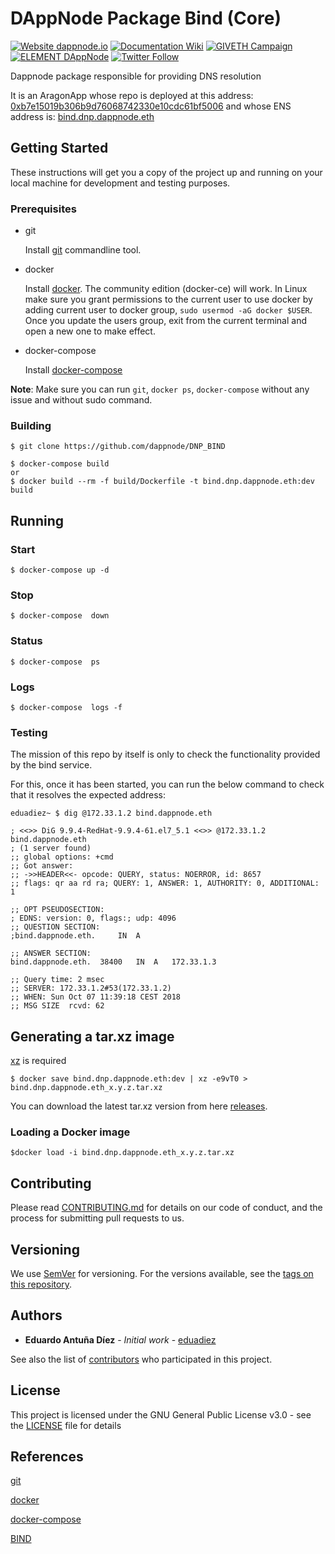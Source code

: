 # DAppNode Package Bind (Core)

[![Website dappnode.io](https://img.shields.io/badge/Website-dappnode.io-brightgreen.svg)](https://dappnode.io/)
[![Documentation Wiki](https://img.shields.io/badge/Documentation-Wiki-brightgreen.svg)](https://docs.dappnode.io)
[![GIVETH Campaign](https://img.shields.io/badge/GIVETH-Campaign-1e083c.svg)](https://donate.dappnode.io)
[![ELEMENT DAppNode](https://img.shields.io/badge/ELEMENT-DAppNode-blue.svg)](https://app.element.io/#/room/#DAppNode:matrix.org)
[![Twitter Follow](https://img.shields.io/twitter/follow/espadrine.svg?style=social&label=Follow)](https://twitter.dappnode.io)

Dappnode package responsible for providing DNS resolution

It is an AragonApp whose repo is deployed at this address: [0xb7e15019b306b9d76068742330e10cdc61bf5006](https://etherscan.io/address/0xb7e15019b306b9d76068742330e10cdc61bf5006) and whose ENS address is: [bind.dnp.dappnode.eth](https://etherscan.io/enslookup?q=bind.dnp.dappnode.eth])

## Getting Started

These instructions will get you a copy of the project up and running on your local machine for development and testing purposes.

### Prerequisites

- git

  Install [git](https://git-scm.com/book/en/v2/Getting-Started-Installing-Git) commandline tool.

- docker

  Install [docker](https://docs.docker.com/engine/installation). The community edition (docker-ce) will work. In Linux make sure you grant permissions to the current user to use docker by adding current user to docker group, `sudo usermod -aG docker $USER`. Once you update the users group, exit from the current terminal and open a new one to make effect.

- docker-compose

  Install [docker-compose](https://docs.docker.com/compose/install)

**Note**: Make sure you can run `git`, `docker ps`, `docker-compose` without any issue and without sudo command.

### Building

```
$ git clone https://github.com/dappnode/DNP_BIND
```

```
$ docker-compose build
or
$ docker build --rm -f build/Dockerfile -t bind.dnp.dappnode.eth:dev build
```

## Running

### Start

```
$ docker-compose up -d
```

### Stop

```
$ docker-compose  down
```

### Status

```
$ docker-compose  ps
```

### Logs

```
$ docker-compose  logs -f
```

### Testing

The mission of this repo by itself is only to check the functionality provided by the bind service.

For this, once it has been started, you can run the below command to check that it resolves the expected address:

```
eduadiez~ $ dig @172.33.1.2 bind.dappnode.eth

; <<>> DiG 9.9.4-RedHat-9.9.4-61.el7_5.1 <<>> @172.33.1.2 bind.dappnode.eth
; (1 server found)
;; global options: +cmd
;; Got answer:
;; ->>HEADER<<- opcode: QUERY, status: NOERROR, id: 8657
;; flags: qr aa rd ra; QUERY: 1, ANSWER: 1, AUTHORITY: 0, ADDITIONAL: 1

;; OPT PSEUDOSECTION:
; EDNS: version: 0, flags:; udp: 4096
;; QUESTION SECTION:
;bind.dappnode.eth.		IN	A

;; ANSWER SECTION:
bind.dappnode.eth.	38400	IN	A	172.33.1.3

;; Query time: 2 msec
;; SERVER: 172.33.1.2#53(172.33.1.2)
;; WHEN: Sun Oct 07 11:39:18 CEST 2018
;; MSG SIZE  rcvd: 62

```

## Generating a tar.xz image

[xz](https://tukaani.org/xz/) is required

```
$ docker save bind.dnp.dappnode.eth:dev | xz -e9vT0 > bind.dnp.dappnode.eth_x.y.z.tar.xz
```

You can download the latest tar.xz version from here [releases](https://github.com/dappnode/DNP_BIND/releases).

### Loading a Docker image

```
$docker load -i bind.dnp.dappnode.eth_x.y.z.tar.xz
```

## Contributing

Please read [CONTRIBUTING.md](https://github.com/dappnode) for details on our code of conduct, and the process for submitting pull requests to us.

## Versioning

We use [SemVer](http://semver.org/) for versioning. For the versions available, see the [tags on this repository](https://github.com/dappnode/DNP_BIND/tags).

## Authors

- **Eduardo Antuña Díez** - _Initial work_ - [eduadiez](https://github.com/eduadiez)

See also the list of [contributors](https://github.com/dappnode/DNP_BIND/contributors) who participated in this project.

## License

This project is licensed under the GNU General Public License v3.0 - see the [LICENSE](LICENSE) file for details

## References

[git](https://git-scm.com/)

[docker](https://www.docker.com/)

[docker-compose](https://docs.docker.com/compose/)

[BIND](https://www.isc.org/downloads/bind/)
